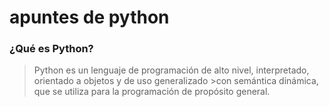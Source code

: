 # apuntes de python
### ¿Qué es Python?
>Python es un lenguaje de programación de alto nivel, interpretado, orientado a objetos y de uso generalizado >con semántica dinámica, que se utiliza para la programación de propósito general.